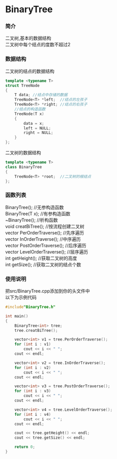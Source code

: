 # BinaryTree

### 简介
二叉树,基本的数据结构  
二叉树中每个结点的度数不超过2  

### 数据结构
二叉树的结点的数据结构
```cpp
template <typename T>
struct TreeNode
{
	T data;	//结点中存储的数据
	TreeNode<T> *left;	//结点的左孩子
	TreeNode<T> *right;	//结点的右孩子
	//结点的构造函数
	TreeNode(T x)
	{
		data = x;
		left = NULL;
		right = NULL;
	}
};
```
二叉树的数据结构
```cpp
template <typename T>
class BinaryTree
{
	TreeNode<T> *root;	//二叉树的根结点
};
```

### 函数列表
BinaryTree();	//无参构造函数  
BinaryTree(T x);	//有参构造函数  
~BinaryTree();	//析构函数  
void creatBiTree();	//按流程创建二叉树  
vector<T> PerOrderTraverse();	//先序遍历  
vector<T> InOrderTraverse();	//中序遍历  
vector<T> PostOrderTraverse();	//后序遍历  
vector<T> LevelOrderTraverse();	//层序遍历  
int getHeight();	//获取二叉树的高度  
int getSize();	//获取二叉树的结点个数  

### 使用说明
把src/BinaryTree.cpp添加到你的头文件中  
以下为示例代码
```cpp
#include"BinaryTree.h"

int main()
{
	BinaryTree<int> tree;
	tree.creatBiTree();

	vector<int> v1 = tree.PerOrderTraverse();
	for (int i : v1)
		cout << i << " ";
	cout << endl;

	vector<int> v2 = tree.InOrderTraverse();
	for (int i : v2)
		cout << i << " ";
	cout << endl;

	vector<int> v3 = tree.PostOrderTraverse();
	for (int i : v3)
		cout << i << " ";
	cout << endl;

	vector<int> v4 = tree.LevelOrderTraverse();
	for (int i : v4)
		cout << i << " ";
	cout << endl;

	cout << tree.getHeight() << endl;
	cout << tree.getSize() << endl;

	return 0;
}
```
